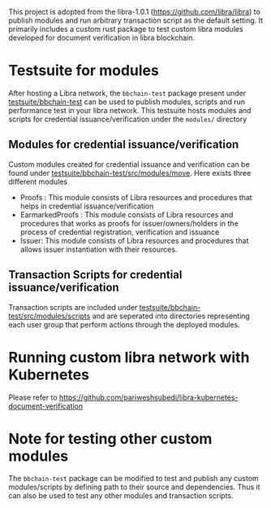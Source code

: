
This project is adopted from the libra-1.0.1 (https://github.com/libra/libra) to publish modules and run arbitrary transaction script as the default setting. 
It primarily includes a custom rust package to test custom libra modules developed for document verification in libra blockchain.

# Testsuite for modules 
After hosting a Libra network, the `bbchain-test` package present under [testsuite/bbchain-test](https://github.com/pariweshsubedi/libra-bbchain-port/tree/master/testsuite/bbchain-test) can be used to publish modules, scripts and run performance test in your libra network. This testsuite hosts modules and scripts for credential issuance/verification under the `modules/` directory

## Modules for credential issuance/verification
Custom modules created for credential issuance and verification can be found under [testsuite/bbchain-test/src/modules/move](https://github.com/pariweshsubedi/libra-bbchain-port/tree/master/testsuite/bbchain-test/src/modules/move). Here exists three different modules 
- Proofs : This module consists of Libra resources and procedures that helps in credential issuance/verification
- EarmarkedProofs : This module consists of Libra resources and procedures that works as proofs for issuer/owners/holders in the process of credential registration, verification and issuance
- Issuer: This module consists of Libra resources and procedures that allows issuer instantiation with their resources.

## Transaction Scripts for credential issuance/verification
Transaction scripts are included under [testsuite/bbchain-test/src/modules/scripts](https://github.com/pariweshsubedi/libra-bbchain-port/tree/master/testsuite/bbchain-test/src/modules/scripts) and are seperated into directories representing each user group that perform actions through the deployed modules. 

# Running custom libra network with Kubernetes
Please refer to https://github.com/pariweshsubedi/libra-kubernetes-document-verification

# Note for testing other custom modules 
The `bbchain-test` package can be modified to test and publish any custom modules/scripts by defining path to their source and dependencies. Thus it can also be used to test any other modules and transaction scripts.
